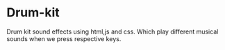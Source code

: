 # Drum-kit
Drum kit sound effects using html,js and css. Which play different musical sounds when we press respective keys.
